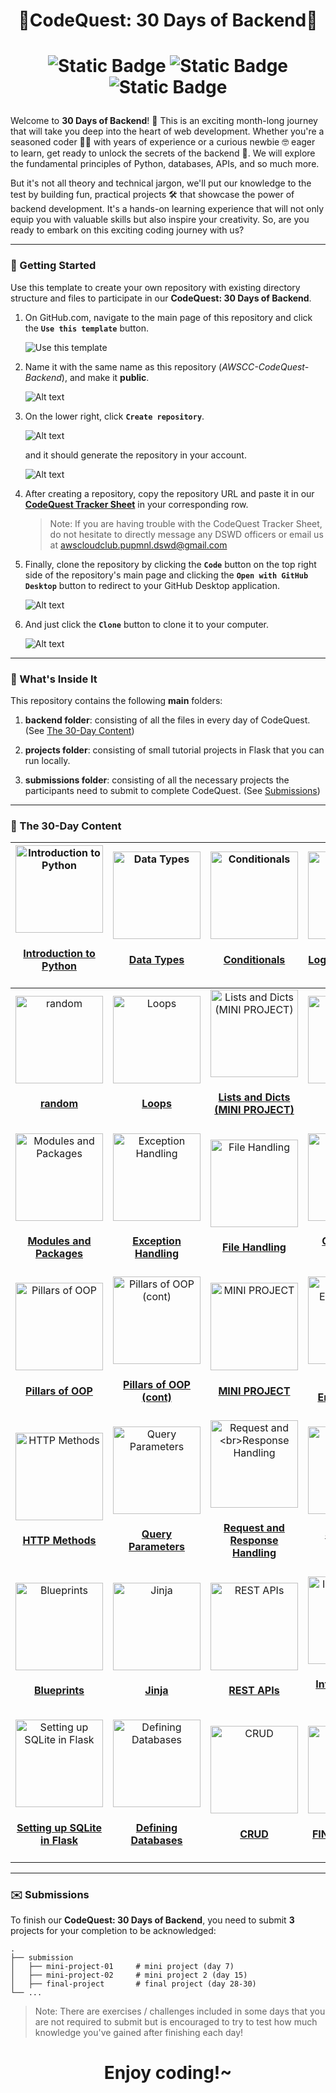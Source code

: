 <h1 align="center">🚀CodeQuest: 30 Days of Backend🚀</h1>

<h1 align="center">

![Static Badge](https://img.shields.io/badge/python-%23ffde56?style=for-the-badge&logo=python&logoColor=gray)
![Static Badge](https://img.shields.io/badge/flask-%23555?style=for-the-badge&logo=flask&logoColor=white)
![Static Badge](https://img.shields.io/badge/sqlite3-%23074f6b?style=for-the-badge&logo=sqlite&logoColor=white)

</h1>

Welcome to **30 Days of Backend**! 🚀 This is an exciting month-long journey that will take you deep into the heart of web development. Whether you're a seasoned coder 🧑‍💻 with years of experience or a curious newbie 🤓 eager to learn, get ready to unlock the secrets of the backend 🔐. We will explore the fundamental principles of Python, databases, APIs, and so much more.

But it's not all theory and technical jargon, we'll put our knowledge to the test by building fun, practical projects 🛠️ that showcase the power of backend development. It's a hands-on learning experience that will not only equip you with valuable skills but also inspire your creativity. So, are you ready to embark on this exciting coding journey with us?

---

### 💫 Getting Started

Use this template to create your own repository with existing directory structure and files to participate in our **CodeQuest: 30 Days of Backend**.

1. On GitHub.com, navigate to the main page of this repository and click the **`Use this template`** button.

    ![Use this template](assets/1.png)

2. Name it with the same name as this repository (*AWSCC-CodeQuest-Backend*), and make it **public**.

    ![Alt text](assets/2.png)

3. On the lower right, click **`Create repository`**.

    ![Alt text](assets/3.png)

    and it should generate the repository in your account.

    ![Alt text](assets/4.png)

4. After creating a repository, copy the repository URL and paste it in our **[CodeQuest Tracker Sheet](https://docs.google.com/spreadsheets/d/1OsXL63ei1HblY7-gXD8uMbSoWdZJlD02mTbrjvcSsNo/edit#gid=0)** in your corresponding row.

    > Note: If you are having trouble with the CodeQuest Tracker Sheet, do not hesitate to directly message any DSWD officers or email us at awscloudclub.pupmnl.dswd@gmail.com


5. Finally, clone the repository by clicking the **`Code`** button on the top right side of the repository's main page and clicking the **`Open with GitHub Desktop`** button to redirect to your GitHub Desktop application.

    ![Alt text](assets/5.png)

6. And just click the **`Clone`** button to clone it to your computer.

    ![Alt text](assets/6.png)



---

### 👀 What's Inside It

This repository contains the following **main** folders:

1. **backend folder**: consisting of all the files in every day of CodeQuest. (See [The 30-Day Content](#-the-30-day-content))

2. **projects folder**: consisting of small tutorial projects in Flask that you can run locally.

3. **submissions folder**: consisting of all the necessary projects the participants need to submit to complete CodeQuest. (See [Submissions](#%EF%B8%8F-submissions))

---

### 📅 The 30-Day Content

|<div align='center'><a href='backend/day-01'><img src='backend/assets/test.png' alt='Introduction to Python' width='140px'/></a><h4 align='center'><a href='backend/day-01'>Introduction to Python</a></h4></div> |<div align='center'><a href='backend/day-02'><img src='backend/assets/test.png' alt='Data Types' width='140px'/></a><h4 align='center'><a href='backend/day-02'>Data Types</a></h4></div> |<div align='center'><a href='backend/day-03'><img src='backend/assets/test.png' alt='Conditionals' width='140px'/></a><h4 align='center'><a href='backend/day-03'>Conditionals</a></h4></div> |<div align='center'><a href='backend/day-04'><img src='backend/assets/test.png' alt='Logical Operators' width='140px'/></a><h4 align='center'><a href='backend/day-04'>Logical Operators</a></h4></div> |
| - | - | - | - |
|<div align='center'><a href='backend/day-05'><img src='backend/assets/test.png' alt='random' width='140px'/></a><h4 align='center'><a href='backend/day-05'>random</a></h4></div> |<div align='center'><a href='backend/day-06'><img src='backend/assets/test.png' alt='Loops' width='140px'/></a><h4 align='center'><a href='backend/day-06'>Loops</a></h4></div> |<div align='center'><a href='backend/day-07'><img src='backend/assets/test.png' alt='Lists and Dicts (MINI PROJECT)' width='140px'/></a><h4 align='center'><a href='backend/day-07'>Lists and Dicts (MINI PROJECT)</a></h4></div> |<div align='center'><a href='backend/day-08'><img src='backend/assets/test.png' alt='Functions' width='140px'/></a><h4 align='center'><a href='backend/day-08'>Functions</a></h4></div> |
|<div align='center'><a href='backend/day-09'><img src='backend/assets/test.png' alt='Modules and Packages' width='140px'/></a><h4 align='center'><a href='backend/day-09'>Modules and Packages</a></h4></div> |<div align='center'><a href='backend/day-10'><img src='backend/assets/test.png' alt='Exception Handling' width='140px'/></a><h4 align='center'><a href='backend/day-10'>Exception Handling</a></h4></div> |<div align='center'><a href='backend/day-11'><img src='backend/assets/test.png' alt='File Handling' width='140px'/></a><h4 align='center'><a href='backend/day-11'>File Handling</a></h4></div> |<div align='center'><a href='backend/day-12'><img src='backend/assets/test.png' alt='Classes and Objects' width='140px'/></a><h4 align='center'><a href='backend/day-12'>Classes and Objects</a></h4></div> |
|<div align='center'><a href='backend/day-13'><img src='backend/assets/test.png' alt='Pillars of OOP' width='140px'/></a><h4 align='center'><a href='backend/day-13'>Pillars of OOP</a></h4></div> |<div align='center'><a href='backend/day-14'><img src='backend/assets/test.png' alt='Pillars of OOP (cont)' width='140px'/></a><h4 align='center'><a href='backend/day-14'>Pillars of OOP (cont)</a></h4></div> |<div align='center'><a href='backend/day-15'><img src='backend/assets/test.png' alt='MINI PROJECT' width='140px'/></a><h4 align='center'><a href='backend/day-15'>MINI PROJECT</a></h4></div> |<div align='center'><a href='backend/day-16'><img src='backend/assets/test.png' alt='Virtual Environmnent' width='140px'/></a><h4 align='center'><a href='backend/day-16'>Virtual Environmnent</a></h4></div> |
|<div align='center'><a href='backend/day-17'><img src='backend/assets/test.png' alt='HTTP Methods' width='140px'/></a><h4 align='center'><a href='backend/day-17'>HTTP Methods</a></h4></div> |<div align='center'><a href='backend/day-18'><img src='backend/assets/test.png' alt='Query Parameters' width='140px'/></a><h4 align='center'><a href='backend/day-18'>Query Parameters</a></h4></div> |<div align='center'><a href='backend/day-19'><img src='backend/assets/test.png' alt='Request and <br>Response Handling' width='140px'/></a><h4 align='center'><a href='backend/day-19'>Request and <br>Response Handling</a></h4></div> |<div align='center'><a href='backend/day-20'><img src='backend/assets/test.png' alt='Server and Routing' width='140px'/></a><h4 align='center'><a href='backend/day-20'>Server and Routing</a></h4></div> |
|<div align='center'><a href='backend/day-21'><img src='backend/assets/test.png' alt='Blueprints' width='140px'/></a><h4 align='center'><a href='backend/day-21'>Blueprints</a></h4></div> |<div align='center'><a href='backend/day-22'><img src='backend/assets/test.png' alt='Jinja' width='140px'/></a><h4 align='center'><a href='backend/day-22'>Jinja</a></h4></div> |<div align='center'><a href='backend/day-23'><img src='backend/assets/test.png' alt='REST APIs' width='140px'/></a><h4 align='center'><a href='backend/day-23'>REST APIs</a></h4></div> |<div align='center'><a href='backend/day-24'><img src='backend/assets/test.png' alt='Introduction to SQLite' width='140px'/></a><h4 align='center'><a href='backend/day-24'>Introduction to SQLite</a></h4></div> |
|<div align='center'><a href='backend/day-25'><img src='backend/assets/test.png' alt='Setting up SQLite in Flask' width='140px'/></a><h4 align='center'><a href='backend/day-25'>Setting up SQLite in Flask</a></h4></div> |<div align='center'><a href='backend/day-26'><img src='backend/assets/test.png' alt='Defining Databases' width='140px'/></a><h4 align='center'><a href='backend/day-26'>Defining Databases</a></h4></div> |<div align='center'><a href='backend/day-27'><img src='backend/assets/test.png' alt='CRUD' width='140px'/></a><h4 align='center'><a href='backend/day-27'>CRUD</a></h4></div> |<div align='center'><a href='backend/day-28'><img src='backend/assets/test.png' alt='FINAL PROJECT' width='140px'/></a><h4 align='center'><a href='backend/day-28'>FINAL PROJECT</a></h4></div> |

---

### ✉️ Submissions

To finish our **CodeQuest: 30 Days of Backend**, you need to submit **3** projects for your completion to be acknowledged:

    .
    ├── submission
    │   ├── mini-project-01     # mini project (day 7)
    │   ├── mini-project-02     # mini project 2 (day 15)
    │   ├── final-project       # final project (day 28-30)
    └── ...

> Note: There are exercises / challenges included in some days that you are not required to submit but is encouraged to try to test how much knowledge you've gained after finishing each day!

<h1 align='center'>Enjoy coding!~</h1>
